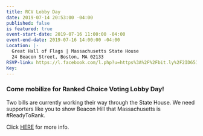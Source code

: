 ```yaml
---
title: RCV Lobby Day
date: 2019-07-14 20:53:00 -04:00
published: false
is featured: true
event-start-date: 2019-07-16 11:00:00 -04:00
event-end-date: 2019-07-16 14:00:00 -04:00
Location: |-
  Great Hall of Flags | Massachusetts State House
  24 Beacon Street, Boston, MA 02133
RSVP-link: https://l.facebook.com/l.php?u=https%3A%2F%2Fbit.ly%2F2ID651B%3Ffbclid%3DIwAR36zID3m-s-zE9rQWi0aa7hGDmWpcCiKf5EuwdGW3D-JxkVfmu8-GK8AE0&h=AT0c83SAMACHzBdvmeXblyD7Qf8zHICBkgQCvuq1GahgFnZXSNdkZLYrlwUbFyALMzUi013v-Zn1u-8iU6jYN6gvpPK7__V8sN5D2PCo_PQaIal55heJ4mqNSyRL4TQ_xk0svYA
Key: 
---
```


### Come mobilize for Ranked Choice Voting Lobby Day!  

Two bills are currently working their way through the State House. We need supporters like you to show Beacon Hill that Massachusetts is #ReadyToRank.  


Click [HERE](https://www.facebook.com/events/724530021295934/) for more info. 

